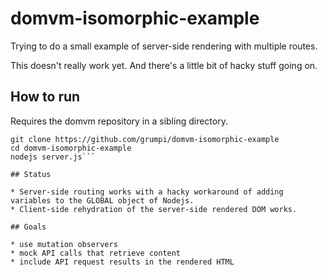 # domvm-isomorphic-example
Trying to do a small example of server-side rendering with multiple routes.

This doesn't really work yet. And there's a little bit of hacky stuff going on.

## How to run

Requires the domvm repository in a sibling directory.

```git clone https://github.com/leeoniya/domvm.git
git clone https://github.com/grumpi/domvm-isomorphic-example
cd domvm-isomorphic-example
nodejs server.js```

## Status

* Server-side routing works with a hacky workaround of adding variables to the GLOBAL object of Nodejs.
* Client-side rehydration of the server-side rendered DOM works.

## Goals

* use mutation observers
* mock API calls that retrieve content
* include API request results in the rendered HTML